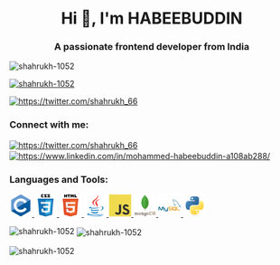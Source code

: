 <h1 align="center">Hi 👋, I'm HABEEBUDDIN</h1>
<h3 align="center">A passionate frontend developer from India</h3>

<p align="left"> <img src="https://komarev.com/ghpvc/?username=shahrukh-1052&label=Profile%20views&color=0e75b6&style=flat" alt="shahrukh-1052" /> </p>

<p align="left"> <a href="https://github.com/ryo-ma/github-profile-trophy"><img src="https://github-profile-trophy.vercel.app/?username=shahrukh-1052" alt="shahrukh-1052" /></a> </p>

<p align="left"> <a href="https://x.com/shahrukh_66" target="blank"><img src="https://img.shields.io/twitter/follow/https://twitter.com/shahrukh_66?logo=twitter&style=for-the-badge" alt="https://twitter.com/shahrukh_66" /></a> </p>

<h3 align="left">Connect with me:</h3>
<p align="left">
<a href="https://x.com/shahrukh_66" target="blank"><img align="center" src="https://raw.githubusercontent.com/rahuldkjain/github-profile-readme-generator/master/src/images/icons/Social/twitter.svg" alt="https://twitter.com/shahrukh_66" height="30" width="40" /></a>
<a href="https://linkedin.com/in/https://www.linkedin.com/in/mohammed-habeebuddin-a108ab288/" target="blank"><img align="center" src="https://raw.githubusercontent.com/rahuldkjain/github-profile-readme-generator/master/src/images/icons/Social/linked-in-alt.svg" alt="https://www.linkedin.com/in/mohammed-habeebuddin-a108ab288/" height="30" width="40" /></a>
</p>

<h3 align="left">Languages and Tools:</h3>
<p align="left"> <a href="https://www.cprogramming.com/" target="_blank" rel="noreferrer"> <img src="https://raw.githubusercontent.com/devicons/devicon/master/icons/c/c-original.svg" alt="c" width="40" height="40"/> </a> <a href="https://www.w3schools.com/css/" target="_blank" rel="noreferrer"> <img src="https://raw.githubusercontent.com/devicons/devicon/master/icons/css3/css3-original-wordmark.svg" alt="css3" width="40" height="40"/> </a> <a href="https://www.w3.org/html/" target="_blank" rel="noreferrer"> <img src="https://raw.githubusercontent.com/devicons/devicon/master/icons/html5/html5-original-wordmark.svg" alt="html5" width="40" height="40"/> </a> <a href="https://www.java.com" target="_blank" rel="noreferrer"> <img src="https://raw.githubusercontent.com/devicons/devicon/master/icons/java/java-original.svg" alt="java" width="40" height="40"/> </a> <a href="https://developer.mozilla.org/en-US/docs/Web/JavaScript" target="_blank" rel="noreferrer"> <img src="https://raw.githubusercontent.com/devicons/devicon/master/icons/javascript/javascript-original.svg" alt="javascript" width="40" height="40"/> </a> <a href="https://www.mongodb.com/" target="_blank" rel="noreferrer"> <img src="https://raw.githubusercontent.com/devicons/devicon/master/icons/mongodb/mongodb-original-wordmark.svg" alt="mongodb" width="40" height="40"/> </a> <a href="https://www.mysql.com/" target="_blank" rel="noreferrer"> <img src="https://raw.githubusercontent.com/devicons/devicon/master/icons/mysql/mysql-original-wordmark.svg" alt="mysql" width="40" height="40"/> </a> <a href="https://www.python.org" target="_blank" rel="noreferrer"> <img src="https://raw.githubusercontent.com/devicons/devicon/master/icons/python/python-original.svg" alt="python" width="40" height="40"/> </a> </p>

<p><img align="left" src="https://github-readme-stats.vercel.app/api/top-langs?username=shahrukh-1052&show_icons=true&locale=en&layout=compact" alt="shahrukh-1052" /></p>

<p>&nbsp;<img align="center" src="https://github-readme-stats.vercel.app/api?username=shahrukh-1052&show_icons=true&locale=en" alt="shahrukh-1052" /></p>

<p><img align="center" src="https://github-readme-streak-stats.herokuapp.com/?user=shahrukh-1052&" alt="shahrukh-1052" /></p>
